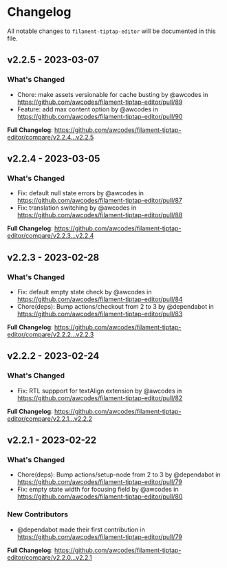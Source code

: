 # Changelog

All notable changes to `filament-tiptap-editor` will be documented in this file.

## v2.2.5 - 2023-03-07

### What's Changed

- Chore: make assets versionable for cache busting by @awcodes in https://github.com/awcodes/filament-tiptap-editor/pull/89
- Feature: add max content option by @awcodes in https://github.com/awcodes/filament-tiptap-editor/pull/90

**Full Changelog**: https://github.com/awcodes/filament-tiptap-editor/compare/v2.2.4...v2.2.5

## v2.2.4 - 2023-03-05

### What's Changed

- Fix: default null state errors by @awcodes in https://github.com/awcodes/filament-tiptap-editor/pull/87
- Fix: translation switching by @awcodes in https://github.com/awcodes/filament-tiptap-editor/pull/88

**Full Changelog**: https://github.com/awcodes/filament-tiptap-editor/compare/v2.2.3...v2.2.4

## v2.2.3 - 2023-02-28

### What's Changed

- Fix: default empty state check by @awcodes in https://github.com/awcodes/filament-tiptap-editor/pull/84
- Chore(deps): Bump actions/checkout from 2 to 3 by @dependabot in https://github.com/awcodes/filament-tiptap-editor/pull/83

**Full Changelog**: https://github.com/awcodes/filament-tiptap-editor/compare/v2.2.2...v2.2.3

## v2.2.2 - 2023-02-24

### What's Changed

- Fix: RTL suppport for textAlign extension by @awcodes in https://github.com/awcodes/filament-tiptap-editor/pull/82

**Full Changelog**: https://github.com/awcodes/filament-tiptap-editor/compare/v2.2.1...v2.2.2

## v2.2.1 - 2023-02-22

### What's Changed

- Chore(deps): Bump actions/setup-node from 2 to 3 by @dependabot in https://github.com/awcodes/filament-tiptap-editor/pull/79
- Fix: empty state width for focusing field by @awcodes in https://github.com/awcodes/filament-tiptap-editor/pull/80

### New Contributors

- @dependabot made their first contribution in https://github.com/awcodes/filament-tiptap-editor/pull/79

**Full Changelog**: https://github.com/awcodes/filament-tiptap-editor/compare/v2.2.0...v2.2.1
